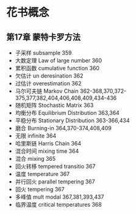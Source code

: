 # 花书概念

## 第17章 蒙特卡罗方法

- 子采样 subsample 359
- 大数定理 Law of large number 360
- 累积函数 cumulative function 360
- 欠估计 un deresination 362
- 过估计 overestimation 362
- 马尔可夫链 Markov Chain 362-368,370,372-375,377,382,404,406,408,409,434-436
- 随机矩阵 Stochastic Matrix 363
- 均衡分布 Equilibrium Distribution 363,364
- 平稳分布 Stationary Distribution 363-366,434
- 磨合 Burning-in 364,370-374,408,409
- 无限 infinite 364
- 哈里斯链 Harris Chain 364
- 混合时间 mixing time 364
- 混合 mixing 365
- 回火转移 tempered transitio 367
- 温度 temperature 367
- 并行回火 parallel tempering 367
- 回火 tempering 367
- 多峰值 mult modal 367,381,393,437
- 临界温度 critical temperatures 368
